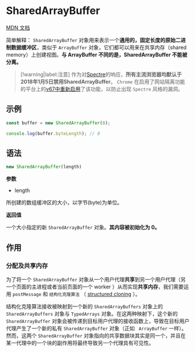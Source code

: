 # SharedArrayBuffer

[MDN 文档](https://developer.mozilla.org/zh-CN/docs/Web/JavaScript/Reference/Global_Objects/SharedArrayBuffer)

简单解释： `SharedArrayBuffer` 对象用来表示一个**通用的，固定长度的原始二进制数据缓冲区**，类似于 `ArrayBuffer` 对象，它们都可以用来在共享内存（shared memory）上创建视图。**与 ArrayBuffer 不同的是，SharedArrayBuffer 不能被分离。**

> [!warning|label:注意]
> 作为对[Spectre](https://meltdownattack.com/)的响应，**所有主流浏览器均默认于2018年1月5日禁用SharedArrayBuffer**。 `Chrome` 在启用了网站隔离功能的平台上的[v67中重新启用](https://bugs.chromium.org/p/chromium/issues/detail?id=821270)了该功能，以防止出现 `Spectre` 风格的漏洞。


## 示例

```javascript
const buffer = new SharedArrayBuffer(8);

console.log(buffer.byteLength); // 8
```

## 语法

```js
new SharedArrayBuffer(length)
```

**参数**

* length

所创建的数组缓冲区的大小，以字节(byte)为单位。

**返回值**

一个大小指定的新 `SharedArrayBuffer` 对象。**其内容被初始化为 0。**

## 作用

### 分配及共享内存

为了将一个 `SharedArrayBuffer` 对象从一个用户代理**共享**到另一个用户代理（另一个页面的主进程或者当前页面的一个 worker ）从而实现**共享内存**，我们需要运用 `postMessage` 和 `结构化克隆算法` （ [structured cloning](https://developer.mozilla.org/en-US/docs/Web/API/Web_Workers_API/Structured_clone_algorithm) ）。

结构化克隆算法接收被映射到一个新的 `SharedArrayBuffers` 对象上的 `SharedArrayBuffers` 对象与 `TypedArrays` 对象。在这两种映射下，这个新的 `SharedArrayBuffer` 对象会被传递到目标用户代理的接收函数上，导致在目标用户代理产生了一个新的私有 `SharedArrayBuffer` 对象（正如 ` ArrayBuffer` 一样）。然而，这两个 `SharedArrayBuffer` 对象指向的共享数据块其实是同一个，并且在某一代理中的一个块的副作用将最终导致另一个代理具有可见性。
